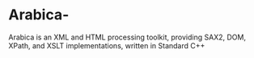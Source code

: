 Arabica-
========

Arabica is an XML and HTML processing toolkit, providing SAX2, DOM, XPath, and XSLT implementations, written in Standard C++